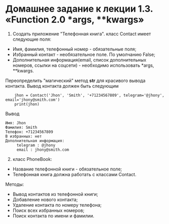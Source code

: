 # Домашнее задание к лекции 1.3. «Function 2.0 *args, \**kwargs»

1. Создать приложение "Телефонная книга".
класс Contact имеет следующие поля:
- Имя, фамилия, телефонный номер - обязательные поля;
- Избранный контакт - необязательное поле. По умолчанию False;
- Дополнительная информация(email, список дополнительных номеров, ссылки на соцсети) - необходимо использовать *args, \**kwargs.

Переопределить "магический" метод __str__ для красивого вывода контакта.
Вывод контакта должен быть следующим
```
    jhon = Contact('Jhon', 'Smith', '+71234567809', telegram='@jhony', email='jhony@smith.com')
    print(jhon)
```
Вывод 
```
Имя: Jhon
Фамилия: Smith
Телефон: +71234567809
В избранных: нет
Дополнительная информация:
	 telegram : @jhony
	 email : jhony@smith.com
```

2. класс PhoneBook:
- Название телефонной книги - обязательное поле;
- Телефонная книга должна работать с классами Contact.

Методы:
- Вывод контактов из телефонной книги;
- Добавление нового контакта;
- Удаление контакта по номеру телефона;
- Поиск всех избранных номеров;
- Поиск контакта по имени и фамилии.
